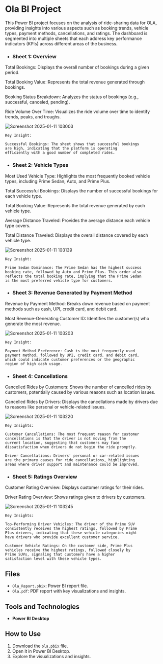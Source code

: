 # Ola BI Project
This Power BI project focuses on the analysis of ride-sharing data for OLA, providing insights into various aspects such as booking trends, vehicle types, payment methods, cancellations, and ratings. The dashboard is segmented into multiple sheets that each address key performance indicators (KPIs) across different areas of the business.

* ### Sheet 1: Overview
Total Bookings: Displays the overall number of bookings during a given period.

Total Booking Value: Represents the total revenue generated through bookings.

Booking Status Breakdown: Analyzes the status of bookings (e.g., successful, canceled, pending).

Ride Volume Over Time: Visualizes the ride volume over time to identify trends, peaks, and troughs.

![Screenshot 2025-01-11 103003](https://github.com/user-attachments/assets/423c69cc-fb25-4111-8772-022db4f4b0cc)

    Key Insight:

    Successful Bookings: The sheet shows that successful bookings 
    are high, indicating that the platform is operating 
    efficiently with a good number of completed rides.



* ### Sheet 2: Vehicle Types

Most Used Vehicle Type: Highlights the most frequently booked vehicle types, including Prime Sedan, Auto, and Prime Plus.

Total Successful Bookings: Displays the number of successful bookings for each vehicle type.

Total Booking Value: Represents the total revenue generated by each vehicle type.

Average Distance Traveled: Provides the average distance each vehicle type covers.

Total Distance Traveled: Displays the overall distance covered by each vehicle type.

![Screenshot 2025-01-11 103139](https://github.com/user-attachments/assets/b9deaf04-d47b-4d67-b406-738397c102c6)

    Key Insight:

    Prime Sedan Dominance: The Prime Sedan has the highest success 
    booking rate, followed by Auto and Prime Plus. This order also 
    reflects the total booking rate, implying that the Prime Sedan 
    is the most preferred vehicle type for customers.


* ### Sheet 3: Revenue Generated by Payment Method

Revenue by Payment Method: Breaks down revenue based on payment methods such as cash, UPI, credit card, and debit card.

Most Revenue-Generating Customer ID: Identifies the customer(s) who generate the most revenue.

![Screenshot 2025-01-11 103203](https://github.com/user-attachments/assets/bc50d000-47a4-4e5c-a0e5-f5d5b0d48241)


    Key Insight:

    Payment Method Preference: Cash is the most frequently used 
    payment method, followed by UPI, credit card, and debit card, 
    which could indicate customer preferences or the geographic 
    region of high cash usage.


* ### Sheet 4: Cancellations

Cancelled Rides by Customers: Shows the number of cancelled rides by customers, potentially caused by various reasons such as location issues.

Cancelled Rides by Drivers: Displays the cancellations made by drivers due to reasons like personal or vehicle-related issues.

![Screenshot 2025-01-11 103220](https://github.com/user-attachments/assets/7909c361-472e-4515-8366-981db402fdd1)

    Key Insights:

    Customer Cancellations: The most frequent reason for customer 
    cancellations is that the driver is not moving from the 
    current location, suggesting that customers may face 
    dissatisfaction when drivers do not begin the ride promptly.

    Driver Cancellations: Drivers' personal or car-related issues 
    are the primary causes for ride cancellations, highlighting 
    areas where driver support and maintenance could be improved.

* ### Sheet 5: Ratings Overview

Customer Rating Overview: Displays customer ratings for their rides.

Driver Rating Overview: Shows ratings given to drivers by customers.

![Screenshot 2025-01-11 103245](https://github.com/user-attachments/assets/688cd3eb-3e69-45da-9c99-01203ac31322)

    Key Insights:

    Top-Performing Driver Vehicles: The driver of the Prime SUV 
    consistently receives the highest ratings, followed by Prime 
    Plus drivers, indicating that these vehicle categories might 
    have drivers who provide excellent customer service.

    Customer Vehicle Ratings: On the customer side, Prime Plus 
    vehicles receive the highest ratings, followed closely by 
    Prime SUVs, signaling that customers have a higher 
    satisfaction level with these vehicle types.

## Files
- `Ola_Report.pbix`: Power BI report file.
- `Ola.pdf`: PDF report with key visualizations and insights.

## Tools and Technologies
- **Power BI Desktop**
  
## How to Use
1. Download the `ola.pbix` file.
2. Open it in Power BI Desktop.
3. Explore the visualizations and insights.

